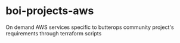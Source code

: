 # boi-projects-aws
On demand AWS services specific to butterops community project's requirements through terraform scripts
